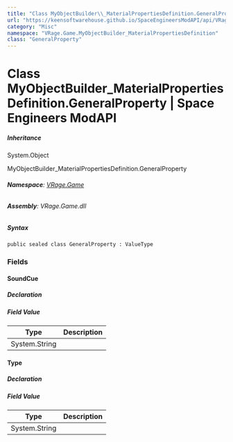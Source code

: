 ```yaml
---
title: "Class MyObjectBuilder\\_MaterialPropertiesDefinition.GeneralProperty"
url: "https://keensoftwarehouse.github.io/SpaceEngineersModAPI/api/VRage.Game.MyObjectBuilder_MaterialPropertiesDefinition.GeneralProperty.html"
category: "Misc"
namespace: "VRage.Game.MyObjectBuilder_MaterialPropertiesDefinition"
class: "GeneralProperty"
---
```


# Class MyObjectBuilder\_MaterialPropertiesDefinition.GeneralProperty | Space Engineers ModAPI

##### Inheritance

System.Object

MyObjectBuilder\_MaterialPropertiesDefinition.GeneralProperty

###### **Namespace**: [VRage.Game](https://keensoftwarehouse.github.io/SpaceEngineersModAPI/api/VRage.Game.html)

###### **Assembly**: VRage.Game.dll

##### Syntax

```
public sealed class GeneralProperty : ValueType
```

### Fields

#### SoundCue

##### Declaration

##### Field Value

| Type | Description |
| --- | --- |
| System.String |     |

#### Type

##### Declaration

##### Field Value

| Type | Description |
| --- | --- |
| System.String |     |